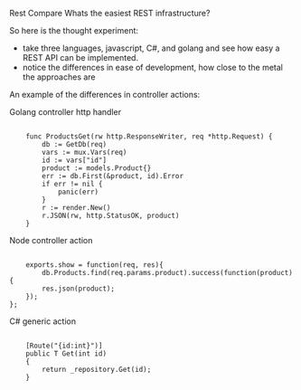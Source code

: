 Rest Compare
Whats the easiest REST infrastructure?

So here is the thought experiment:
- take three languages, javascript, C#, and golang and see how easy a REST API can be implemented.
- notice the differences in ease of development, how close to the metal the approaches are

An example of the differences in controller actions:

Golang controller http handler
<pre><code>
	func ProductsGet(rw http.ResponseWriter, req *http.Request) {
		db := GetDb(req)
		vars := mux.Vars(req)
		id := vars["id"]
		product := models.Product{}
		err := db.First(&product, id).Error
		if err != nil {
			panic(err)
		}
		r := render.New()
		r.JSON(rw, http.StatusOK, product)
	}
</code></pre>

Node controller action
<pre><code>
	exports.show = function(req, res){
  		db.Products.find(req.params.product).success(function(product){
    	res.json(product);
  	});
};
</code></pre>

C# generic action
<pre><code>
	[Route("{id:int}")]
    public T Get(int id)
    {
        return _repository.Get(id);
    }
</code></pre>

